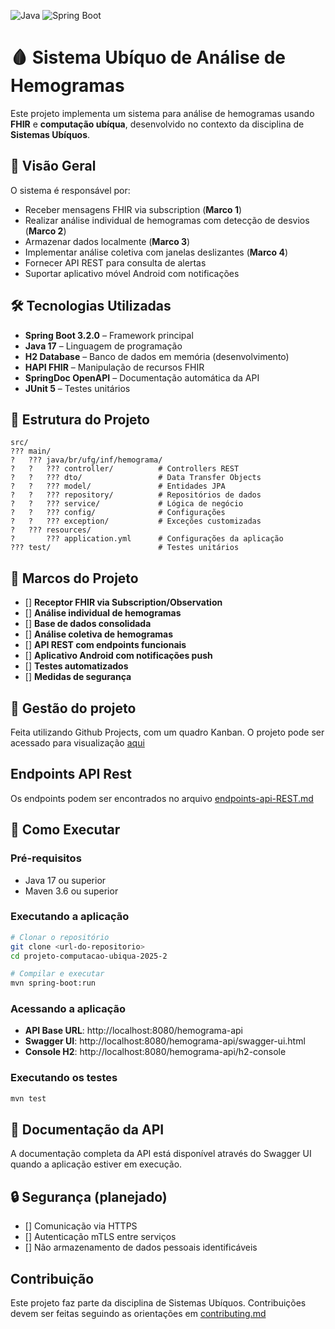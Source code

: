 ![Java](https://img.shields.io/badge/Java-17-blue)
![Spring Boot](https://img.shields.io/badge/Spring%20Boot-3.2.0-green)
<!-- ![Build](https://img.shields.io/github/actions/workflow/status/<org>/<repo>/maven.yml) -->

# 🩸 Sistema Ubíquo de Análise de Hemogramas

Este projeto implementa um sistema para análise de hemogramas usando **FHIR** e **computação ubíqua**, desenvolvido no contexto da disciplina de **Sistemas Ubíquos**.

## 📌 Visão Geral

O sistema é responsável por:

- Receber mensagens FHIR via subscription (**Marco 1**)  
- Realizar análise individual de hemogramas com detecção de desvios (**Marco 2**)  
- Armazenar dados localmente (**Marco 3**)  
- Implementar análise coletiva com janelas deslizantes (**Marco 4**)  
- Fornecer API REST para consulta de alertas  
- Suportar aplicativo móvel Android com notificações  

## 🛠️ Tecnologias Utilizadas

- **Spring Boot 3.2.0** – Framework principal  
- **Java 17** – Linguagem de programação  
- **H2 Database** – Banco de dados em memória (desenvolvimento)  
- **HAPI FHIR** – Manipulação de recursos FHIR  
- **SpringDoc OpenAPI** – Documentação automática da API  
- **JUnit 5** – Testes unitários  

## 📂 Estrutura do Projeto

```
src/
??? main/
?   ??? java/br/ufg/inf/hemograma/
?   ?   ??? controller/          # Controllers REST
?   ?   ??? dto/                 # Data Transfer Objects
?   ?   ??? model/               # Entidades JPA
?   ?   ??? repository/          # Repositórios de dados
?   ?   ??? service/             # Lógica de negócio
?   ?   ??? config/              # Configurações
?   ?   ??? exception/           # Exceções customizadas
?   ??? resources/
?       ??? application.yml      # Configurações da aplicação
??? test/                        # Testes unitários
```

## 📅 Marcos do Projeto    

- [] **Receptor FHIR via Subscription/Observation**
- [] **Análise individual de hemogramas**
- [] **Base de dados consolidada**
- [] **Análise coletiva de hemogramas**
- [] **API REST com endpoints funcionais**
- [] **Aplicativo Android com notificações push**
- [] **Testes automatizados**
- [] **Medidas de segurança**

## 📂 Gestão do projeto
Feita utilizando Github Projects, com um quadro Kanban. O projeto pode ser acessado para visualização [aqui](https://github.com/users/eadaianne/projects/1)

## Endpoints API Rest
  Os endpoints podem ser encontrados no arquivo [endpoints-api-REST.md](https://github.com/eadaianne/projeto-computacao-ubiqua-2025-2/blob/master/endpoints-api-REST.md)

## 🚀 Como Executar

### Pré-requisitos
- Java 17 ou superior
- Maven 3.6 ou superior

### Executando a aplicação
```bash
# Clonar o repositório
git clone <url-do-repositorio>
cd projeto-computacao-ubiqua-2025-2

# Compilar e executar
mvn spring-boot:run
```

### Acessando a aplicação
- **API Base URL**: http://localhost:8080/hemograma-api
- **Swagger UI**: http://localhost:8080/hemograma-api/swagger-ui.html
- **Console H2**: http://localhost:8080/hemograma-api/h2-console

### Executando os testes
```bash
mvn test
```

## 📖 Documentação da API

A documentação completa da API está disponível através do Swagger UI quando a aplicação estiver em execução.

## 🔒 Segurança (planejado)

- [] Comunicação via HTTPS
- [] Autenticação mTLS entre serviços
- [] Não armazenamento de dados pessoais identificáveis

## Contribuição

Este projeto faz parte da disciplina de Sistemas Ubíquos. Contribuições devem ser feitas seguindo as orientações em [contributing.md](https://github.com/eadaianne/projeto-computacao-ubiqua-2025-2/blob/master/contributing.md)
